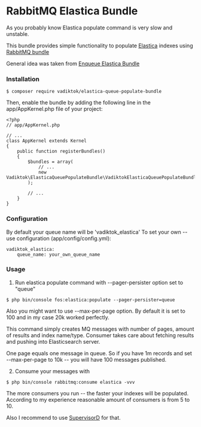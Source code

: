 RabbitMQ Elastica Bundle
==============================

As you probably know Elastica populate command is very slow and unstable.

This bundle provides simple functionality to populate [Elastica](https://github.com/FriendsOfSymfony/FOSElasticaBundle) indexes using [RabbitMQ bundle](https://github.com/php-amqplib/RabbitMqBundle)

General idea was taken from [Enqueue Elastica Bundle](https://github.com/php-enqueue/enqueue-elastica-bundle)

### Installation

```
$ composer require vadiktok/elastica-queue-populate-bundle
```

Then, enable the bundle by adding the following line in the app/AppKernel.php file of your project:

```
<?php
// app/AppKernel.php

// ...
class AppKernel extends Kernel
{
    public function registerBundles()
    {
        $bundles = array(
            // ...
            new Vadiktok\ElasticaQueuePopulateBundle\VadiktokElasticaQueuePopulateBundle(),
        );

        // ...
    }
}
```

### Configuration
By default your queue name will be 'vadiktok_elastica'
To set your own -- use configuration (app/config/config.yml):

```
vadiktok_elastica:
    queue_name: your_own_queue_name

```

### Usage

1) Run elastica populate command with --pager-persister option set to "queue"

```
$ php bin/console fos:elastica:populate --pager-persister=queue
```

Also you might want to use --max-per-page option. By default it is set to 100 and in my case 20k worked perfectly.

This command simply creates MQ messages with number of pages, amount of results and index name/type.
Consumer takes care about fetching results and pushing into Elasticsearch server.

One page equals one message in queue.
So if you have 1m records and set --max-per-page to 10k -- you will have 100 messages published.

2) Consume your messages with

```
$ php bin/console rabbitmq:consume elastica -vvv
```
The more consumers you run -- the faster your indexes will be populated.
According to my experience reasonable amount of consumers is from 5 to 10.

Also I recommend to use [SupervisorD](http://supervisord.org/) for that.

